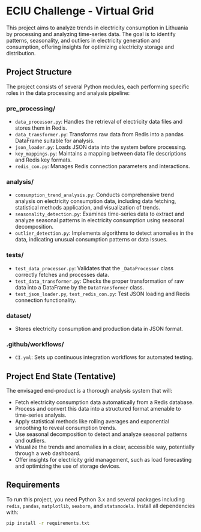 # ECIU Challenge - Virtual Grid

This project aims to analyze trends in electricity consumption in Lithuania by processing and analyzing time-series data. The goal is to identify patterns, seasonality, and outliers in electricity generation and consumption, offering insights for optimizing electricity storage and distribution.

## Project Structure

The project consists of several Python modules, each performing specific roles in the data processing and analysis pipeline:

### pre_processing/

- `data_processor.py`: Handles the retrieval of electricity data files and stores them in Redis.
- `data_transformer.py`: Transforms raw data from Redis into a pandas DataFrame suitable for analysis.
- `json_loader.py`: Loads JSON data into the system before processing.
- `key_mappings.py`: Maintains a mapping between data file descriptions and Redis key formats.
- `redis_con.py`: Manages Redis connection parameters and interactions.

### analysis/

- `consumption_trend_analysis.py`: Conducts comprehensive trend analysis on electricity consumption data, including data fetching, statistical methods application, and visualization of trends.
- `seasonality_detection.py`: Examines time-series data to extract and analyze seasonal patterns in electricity consumption using seasonal decomposition.
- `outlier_detection.py`: Implements algorithms to detect anomalies in the data, indicating unusual consumption patterns or data issues.

### tests/

- `test_data_processor.py`: Validates that the `_DataProcessor` class correctly fetches and processes data.
- `test_data_transformer.py`: Checks the proper transformation of raw data into a DataFrame by the `DataTransformer` class.
- `test_json_loader.py`, `test_redis_con.py`: Test JSON loading and Redis connection functionality.

### dataset/

- Stores electricity consumption and production data in JSON format.

### .github/workflows/

- `CI.yml`: Sets up continuous integration workflows for automated testing.

## Project End State (Tentative)

The envisaged end-product is a thorough analysis system that will:

- Fetch electricity consumption data automatically from a Redis database.
- Process and convert this data into a structured format amenable to time-series analysis.
- Apply statistical methods like rolling averages and exponential smoothing to reveal consumption trends.
- Use seasonal decomposition to detect and analyze seasonal patterns and outliers.
- Visualize the trends and anomalies in a clear, accessible way, potentially through a web dashboard.
- Offer insights for electricity grid management, such as load forecasting and optimizing the use of storage devices.

## Requirements

To run this project, you need Python 3.x and several packages including `redis`, `pandas`, `matplotlib`, `seaborn`, and `statsmodels`. Install all dependencies with:

```bash
pip install -r requirements.txt
```

